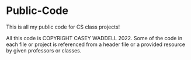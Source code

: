 # Public-Code
This is all my public code for CS class projects!

All this code is COPYRIGHT CASEY WADDELL 2022. Some of the code in each file or project is referenced from a header file or a provided resource by given professors or classes.
